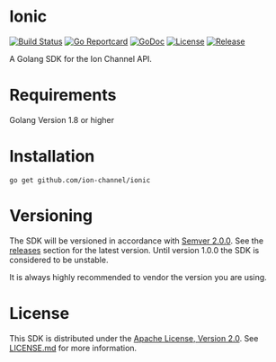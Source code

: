 # Ionic
[![Build Status](https://travis-ci.org/ion-channel/ionic.svg?branch=master)](https://travis-ci.org/ion-channel/ionic)
[![Go Reportcard](https://goreportcard.com/badge/github.com/ion-channel/ionic)](https://goreportcard.com/report/github.com/ion-channel/ionic)
[![GoDoc](https://godoc.org/github.com/ion-channel/ionic?status.svg)](https://godoc.org/github.com/ion-channel/ionic)
[![License](https://img.shields.io/badge/License-Apache%202.0-blue.svg)](https://github.com/ion-channel/ionic/blob/master/LICENSE.md)
[![Release](https://img.shields.io/github/release/ion-channel/ionic.svg)](https://github.com/ion-channel/ionic/releases/latest)

A Golang SDK for the Ion Channel API.

# Requirements
Golang Version 1.8 or higher

# Installation

```
go get github.com/ion-channel/ionic
```

# Versioning

The SDK will be versioned in accordance with [Semver 2.0.0](http://semver.org).  See the [releases](https://github.com/ion-channel/ionic/releases) section for the latest version.  Until version 1.0.0 the SDK is considered to be unstable.

It is always highly recommended to vendor the version you are using.

# License
This SDK is distributed under the [Apache License, Version 2.0](http://www.apache.org/licenses/LICENSE-2.0).  See [LICENSE.md](./LICENSE.md) for more information.
